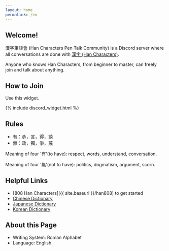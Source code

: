 ```yaml
---
layout: home
permalink: /en
---
```


## Welcome!

漢字筆談會 (Han Characters Pen Talk Community) is a Discord server where all conversations are done with [漢字 (Han Characters)](https://github.com/han-chars/han-chars.github.io/wiki/What-is-%E6%BC%A2%E5%AD%97-and-%E6%BC%A2%E6%96%87%3F).

Anyone who knows Han Characters, from beginner to master, can freely join and talk about anything. 


## How to Join

Use this widget.

{% include discord_widget.html %}


## Rules

- 有：恭，言，得，談
- 無：政，獨，爭，蔑

Meaning of four '有'(to have): respect, words, understand, conversation.

Meaning of four '無'(not to have): politics, dogmatism, argument, scorn.


## Helpful Links

- [808 Han Characters]({{ site.baseurl }}/han808) to get started
- [Chinese Dictionary](https://www.zdic.net/)
- [Japanese Dictionary](https://kanji.jitenon.jp/)
- [Korean Dictionary](https://hanja.dict.naver.com/)


## About this Page

- Writing System: Roman Alphabet
- Language: English

